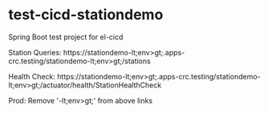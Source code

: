 # test-cicd-stationdemo

Spring Boot test project for el-cicd

Station Queries: https://stationdemo-lt;env>gt;.apps-crc.testing/stationdemo-lt;env>gt;/stations

Health Check: https://stationdemo-lt;env>gt;.apps-crc.testing/stationdemo-lt;env>gt;/actuator/health/StationHealthCheck

Prod: Remove '-lt;env>gt;' from above links
